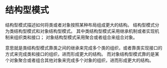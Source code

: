 # 结构型模式

结构型模式描述如何将类或者对象按照某种布局组成更大的结构。
结构型模式分为类结构型模式和对象结构型模式。
其中类结构型模式采用继承机制或者实现机制来组织类和接口；
对象结构型模式采用聚合或者组合来组合对象。

意思就是类结构型模式靠类之间的继承来完成多个类的组织，或者靠类实现接口的方式来完成类和接口的组织，进而形成更大的结构。
而对象结构型模式靠的是某个对象聚合或者组合其他对象来完成多个对象的组织，进而形成更大的结构。